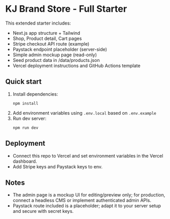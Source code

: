 # KJ Brand Store - Full Starter

This extended starter includes:
- Next.js app structure + Tailwind
- Shop, Product detail, Cart pages
- Stripe checkout API route (example)
- Paystack endpoint placeholder (server-side)
- Simple admin mockup page (read-only)
- Seed product data in /data/products.json
- Vercel deployment instructions and GitHub Actions template

## Quick start
1. Install dependencies:
   ```
   npm install
   ```
2. Add environment variables using `.env.local` based on `.env.example`
3. Run dev server:
   ```
   npm run dev
   ```

## Deployment
- Connect this repo to Vercel and set environment variables in the Vercel dashboard.
- Add Stripe keys and Paystack keys to env.

## Notes
- The admin page is a mockup UI for editing/preview only; for production, connect a headless CMS or implement authenticated admin APIs.
- Paystack route included is a placeholder; adapt it to your server setup and secure with secret keys.
